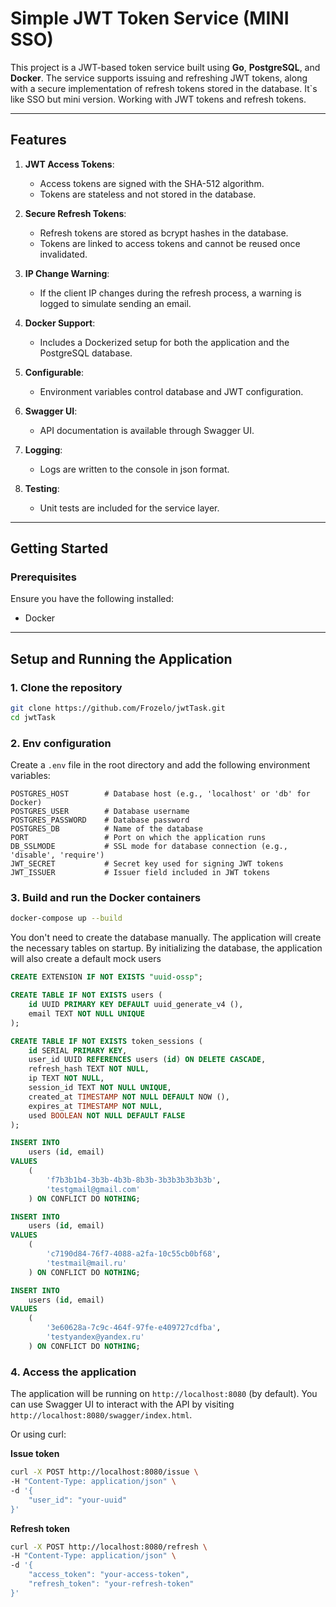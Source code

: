# Simple JWT Token Service (MINI SSO)

This project is a JWT-based token service built using **Go**, **PostgreSQL**, and **Docker**. The service supports issuing and refreshing JWT tokens, along with a secure implementation of refresh tokens stored in the database.
It`s like SSO but mini version. Working with JWT tokens and refresh tokens.

---

## **Features**

1. **JWT Access Tokens**:
   - Access tokens are signed with the SHA-512 algorithm.
   - Tokens are stateless and not stored in the database.

2. **Secure Refresh Tokens**:
   - Refresh tokens are stored as bcrypt hashes in the database.
   - Tokens are linked to access tokens and cannot be reused once invalidated.

3. **IP Change Warning**:
   - If the client IP changes during the refresh process, a warning is logged to simulate sending an email.

4. **Docker Support**:
   - Includes a Dockerized setup for both the application and the PostgreSQL database.

5. **Configurable**:
   - Environment variables control database and JWT configuration.

6. **Swagger UI**:
   - API documentation is available through Swagger UI.

7. **Logging**:
    - Logs are written to the console in json format.

8. **Testing**:
    - Unit tests are included for the service layer.

---

## **Getting Started**

### **Prerequisites**

Ensure you have the following installed:

- Docker

---

## **Setup and Running the Application**

### **1. Clone the repository**

```bash
git clone https://github.com/Frozelo/jwtTask.git
cd jwtTask
```

### **2. Env configuration**

Create a `.env` file in the root directory and add the following environment variables:

```env
POSTGRES_HOST        # Database host (e.g., 'localhost' or 'db' for Docker)
POSTGRES_USER        # Database username
POSTGRES_PASSWORD    # Database password
POSTGRES_DB          # Name of the database
PORT                 # Port on which the application runs
DB_SSLMODE           # SSL mode for database connection (e.g., 'disable', 'require')
JWT_SECRET           # Secret key used for signing JWT tokens
JWT_ISSUER           # Issuer field included in JWT tokens
```

### **3. Build and run the Docker containers**

```bash
docker-compose up --build
```

You don't need to create the database manually. The application will create the necessary tables on startup. By initializing the database, the application will also create a default mock users

```sql
CREATE EXTENSION IF NOT EXISTS "uuid-ossp";

CREATE TABLE IF NOT EXISTS users (
    id UUID PRIMARY KEY DEFAULT uuid_generate_v4 (),
    email TEXT NOT NULL UNIQUE
);

CREATE TABLE IF NOT EXISTS token_sessions (
    id SERIAL PRIMARY KEY,
    user_id UUID REFERENCES users (id) ON DELETE CASCADE,
    refresh_hash TEXT NOT NULL,
    ip TEXT NOT NULL,
    session_id TEXT NOT NULL UNIQUE,
    created_at TIMESTAMP NOT NULL DEFAULT NOW (),
    expires_at TIMESTAMP NOT NULL,
    used BOOLEAN NOT NULL DEFAULT FALSE
);
```
```sql
INSERT INTO
    users (id, email)
VALUES
    (
        'f7b3b1b4-3b3b-4b3b-8b3b-3b3b3b3b3b3b',
        'testgmail@gmail.com'
    ) ON CONFLICT DO NOTHING;

INSERT INTO
    users (id, email)
VALUES
    (
        'c7190d84-76f7-4088-a2fa-10c55cb0bf68',
        'testmail@mail.ru'
    ) ON CONFLICT DO NOTHING;

INSERT INTO
    users (id, email)
VALUES
    (
        '3e60628a-7c9c-464f-97fe-e409727cdfba',
        'testyandex@yandex.ru'
    ) ON CONFLICT DO NOTHING;
```

### **4. Access the application**

The application will be running on `http://localhost:8080` (by default).
You can use Swagger UI to interact with the API by visiting `http://localhost:8080/swagger/index.html`.

Or using curl:

**Issue token**
```bash
curl -X POST http://localhost:8080/issue \
-H "Content-Type: application/json" \
-d '{
    "user_id": "your-uuid"
}'
```

**Refresh token**
```bash
curl -X POST http://localhost:8080/refresh \
-H "Content-Type: application/json" \
-d '{
    "access_token": "your-access-token",
    "refresh_token": "your-refresh-token"
}'
```
